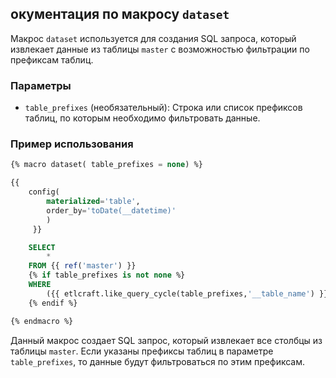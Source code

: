 ## окументация по макросу `dataset`

Макрос `dataset` используется для создания SQL запроса, который извлекает данные из таблицы `master` с возможностью фильтрации по префиксам таблиц.

### Параметры

- `table_prefixes` (необязательный): Строка или список префиксов таблиц, по которым необходимо фильтровать данные.

### Пример использования

```sql
{% macro dataset( table_prefixes = none) %}

{{
    config(
        materialized='table',
        order_by='toDate(__datetime)'
        )
     }}

    SELECT
        *
    FROM {{ ref('master') }}
    {% if table_prefixes is not none %}
    WHERE
        ({{ etlcraft.like_query_cycle(table_prefixes,'__table_name') }})
    {% endif %}

{% endmacro %}

```

Данный макрос создает SQL запрос, который извлекает все столбцы из таблицы `master`. Если указаны префиксы таблиц в параметре `table_prefixes`, то данные будут фильтроваться по этим префиксам.